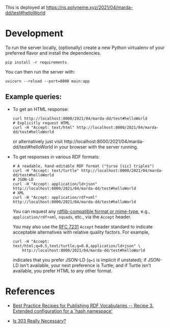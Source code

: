 This is deployed at <https://ns.polyneme.xyz/2021/04/marda-dd/test#helloWorld>

# Development

To run the server locally, (optionally) create a new Python virtualenv of your preferred flavor and install the dependencies.

```shell
pip install -r requirements
```

You can then run the server with:

```shell
uvicorn --reload --port=8000 main:app
```

## Example queries:

-   To get an HTML response:

    ```shell
    curl http://localhost:8000/2021/04/marda-dd/test#helloWorld
    # Explicitly request HTML
    curl -H "Accept: text/html" http://localhost:8000/2021/04/marda-dd/test#helloWorld
    ```

    or alternatively just visit http://localhost:8000/2021/04/marda-dd/test#helloWorld in your
    browser with the server running.

-   To get responses in various RDF formats:

    ```shell
    # A readable, hand-editable RDF format ("turse [sic] triples")
    curl -H "Accept: text/turtle" http://localhost:8000/2021/04/marda-dd/test#helloWorld
    # JSON-LD
    curl -H "Accept: application/ld+json" http://localhost:8000/2021/04/marda-dd/test#helloWorld
    # XML
    curl -H "Accept: application/rdf+xml" http://localhost:8000/2021/04/marda-dd/test#helloWorld
    ```

    You can request any [rdflib-compatible format or
    mime-type](https://rdflib.readthedocs.io/en/stable/plugin_serializers.html), e.g.,
    `application/rdf+xml`, `nquads`, etc., via the `Accept` header.
    
    You may also use the [RFC 7231](https://tools.ietf.org/html/rfc7231#section-5.3.2)
    `Accept` header standard to indicate acceptable alternatives with relative quality factors. For
    example,
    
    ```shell
    curl -H "Accept: text/html;q=0.5,text/turtle;q=0.8,application/ld+json" \
        http://localhost:8000/2021/04/marda-dd/test#helloWorld
    ```
    
    indicates that you prefer JSON-LD (`q=1` is implicit if unstated); if JSON-LD isn't available,
    your next preference is Turtle; and if Turtle isn't available, you prefer HTML to any other
    format.

# References

* [Best Practice Recipes for Publishing RDF Vocabularies -- Recipe 3. Extended configuration for a
 'hash namespace'](https://www.w3.org/TR/2008/NOTE-swbp-vocab-pub-20080828/#recipe3)
  
* [Is 303 Really Necessary?](https://blog.iandavis.com/2010/11/is-303-really-necessary/)